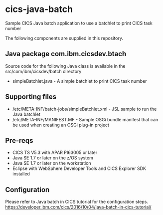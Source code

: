 cics-java-batch
================
Sample CICS Java batch application to use a batchlet to print CICS task number

The following components are supplied in this repository.

## Java package com.ibm.cicsdev.btach
Source code for the following Java class is available in the src/com/ibm/cicsdev/batch  directory 
* simpleBatchlet.java - A simple batchlet to print CICS task number

## Supporting files
* /etc/META-INF/batch-jobs/simpleBatchlet.xml - JSL sample to run the Java batchlet
* /etc/META-INF/MANIFEST.MF - Sample OSGi bundle manifest that can be used when creating an OSGi plug-in project

## Pre-reqs
* CICS TS V5.3 with APAR PI63005 or later
* Java SE 1.7 or later on the z/OS system
* Java SE 1.7 or later on the workstation
* Eclipse with WebSphere Developer Tools and CICS Explorer SDK installed


## Configuration
Please refer to Java batch in CICS tutorial for the configuration steps.
https://developer.ibm.com/cics/2016/10/04/java-batch-in-cics-tutorial/